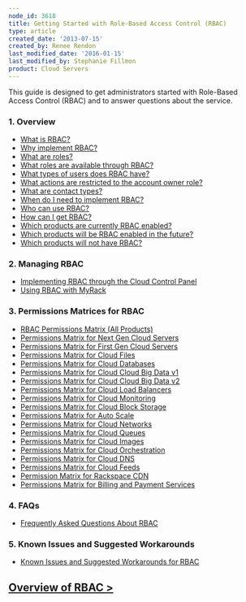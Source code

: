 ```yaml
---
node_id: 3618
title: Getting Started with Role-Based Access Control (RBAC)
type: article
created_date: '2013-07-15'
created_by: Renee Rendon
last_modified_date: '2016-01-15'
last_modified_by: Stephanie Fillmon
product: Cloud Servers
---
```


<span>This guide is designed to get administrators started with
Role-Based Access Control (RBAC) and to answer questions about the
service.</span>

### 1. Overview

-   [What is
    RBAC?](/how-to/overview-role-based-access-control-rbac)
-   [Why implement
    RBAC?](/how-to/overview-role-based-access-control-rbac)
-   [What are
    roles?](/how-to/overview-role-based-access-control-rbac "RBACwhatareroles")
-   [What roles are available through
    RBAC?](/how-to/overview-role-based-access-control-rbac)
-   [What types of users does RBAC
    have?](/how-to/overview-role-based-access-control-rbac)
-   [What actions are restricted to the account owner
    role?](/how-to/overview-role-based-access-control-rbac)
-   [What are contact
    types?](/how-to/overview-role-based-access-control-rbac)
-   [When do I need to implement
    RBAC?](/how-to/overview-role-based-access-control-rbac)
-   [Who can use
    RBAC?](/how-to/overview-role-based-access-control-rbac)
-   [How can I get
    RBAC?](/how-to/overview-role-based-access-control-rbac)
-   [Which products are currently RBAC
    enabled?](/how-to/overview-role-based-access-control-rbac)
-   [Which products will be RBAC enabled in the
    future?](/how-to/overview-role-based-access-control-rbac)
-   [Which products will not have
    RBAC?](/how-to/overview-role-based-access-control-rbac)

### <span>2.</span><span> Managing RBAC</span>

-   [Implementing RBAC through the Cloud Control
    Panel](/how-to/managing-role-based-access-control-rbac)
-   [Using RBAC with
    MyRack](/how-to/using-rbac-with-myrackspace)

### <span>3.</span><span> Permissions Matrices for RBAC</span>

-   [RBAC Permissions Matrix
    (All Products)](/how-to/permissions-matrix-for-role-based-access-control-rbac)
-   [Permissions Matrix for Next Gen Cloud
    Servers](/how-to/permissions-matrix-for-next-generation-cloud-servers)
-   [Permissions Matrix for First Gen Cloud
    Servers](/how-to/permissions-matrix-for-first-generation-cloud-servers)
-   [Permissions Matrix for Cloud
    Files](/how-to/permissions-matrix-for-cloud-files)
-   [Permissions Matrix for Cloud
    Databases](/how-to/permissions-matrix-for-cloud-databases)
-   [Permissions Matrix for Cloud Cloud Big Data
    v1](/how-to/detailed-permissions-matrix-for-cloud-big-data)
-   [Permissions Matrix for Cloud Cloud Big Data
    v2](/how-to/detailed-permissions-matrix-for-cloud-big-data-v2)
-   [Permissions Matrix for Cloud Load
    Balancers](/how-to/permissions-matrix-for-cloud-load-balancers)
-   [Permissions Matrix for Cloud
    Monitoring](/how-to/detailed-permissions-matrix-for-rackspace-monitoring)
-   [Permissions Matrix for Cloud Block
    Storage](/how-to/permissions-matrix-for-cloud-block-storage)
-   [Permissions Matrix for Auto
    Scale](/how-to/permissions-matrix-for-auto-scale)
-   [Permissions Matrix for Cloud
    Networks](/how-to/permissions-matrix-for-cloud-networks)
-   [Permissions Matrix for Cloud
    Queues](/how-to/permissions-matrix-for-cloud-queues)
-   [Permissions Matrix for Cloud
    Images](/how-to/detailed-permissions-matrix-for-cloud-images)
-   [Permissions Matrix for Cloud
    Orchestration](/how-to/permissions-matrix-for-cloud-orchestration)
-   [Permissions Matrix for Cloud
    DNS](/how-to/detailed-permissions-matrix-for-dns)
-   [Permissions Matrix for Cloud
    Feeds](/how-to/detailed-permissions-matrix-for-cloud-feeds)
-   [Permission Matrix for Rackspace
    CDN](/how-to/permission-matrix-for-rackspace-cdn)
-   [Permissions Matrix for Billing and Payment
    Services](/how-to/detailed-permissions-matrix-for-billing-services)

### <span>4. FAQs</span>

-   [Frequently Asked Questions About
    RBAC](/how-to/faq-role-based-access-control-rbac)

### 5. Known Issues and Suggested Workarounds

-   [Known Issues and Suggested Workarounds for
    RBAC](/how-to/known-issues-and-suggested-workarounds-role-based-access-control-rbac)





[Overview of RBAC &gt;](/how-to/overview-role-based-access-control-rbac)
-------------------------------------------------------------------------------------------------------------------


